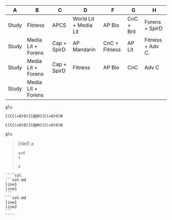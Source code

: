 
| A     | B                  | C           | D                     | F             | G          | H                |
| ----- | ------------------ | ----------- | --------------------- | ------------- | ---------- | ---------------- |
| Study | Fitness            | APCS        | World Lit + Media Lit | AP Bio        | CnC + Brit | Forens + SpirD   |
| Study | Media Lit + Forens | Cap + SpirD | AP Mandarin           | CnC + Fitness | AP Lit     | Fitness + Adv C. |
| Study | Media Lit + Forens | Cap + SpirD | Fitness               | AP Bio        | CnC        | Adv C            |
| Study | Media Lit + Forens |             |                       |               |            |                  |

```molecule
glu
```

```smiles
C(CC(=O)O)[C@@H](C(=O)O)N
```

```smiles
C(CC(=O)O)[C@@H](C(=O)O)N
```

```molecule
glu
```



> [!def] a
> ```col
> asd
> s
> 
> a
> 

`````ad-note
````col
```col-md
line1
line1
```
```col-md
line1
line2
```
````
`````